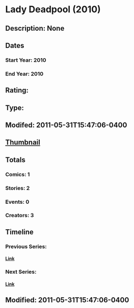 # Lady Deadpool (2010)
## Description: None
## Dates
### Start Year: 2010
### End Year: 2010
## Rating: 
## Type: 
## Modifed: 2011-05-31T15:47:06-0400
## [Thumbnail](http://i.annihil.us/u/prod/marvel/i/mg/e/e0/4bc5cc17b3f1e.jpg)
## Totals
### Comics: 1
### Stories: 2
### Events: 0
### Creators: 3
## Timeline
### Previous Series: 
#### [Link]()
### Next Series: 
#### [Link]()
## Modified: 2011-05-31T15:47:06-0400